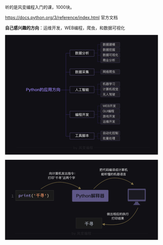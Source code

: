 

听的是风变编程入门的课，1000块。

 https://docs.python.org/3/reference/index.html 官方文档

**自己感兴趣的方向**：运维开发，WEB编程，爬虫，和数据可视化

![](/assets/pyarc.png)

![](/assets/print.png)

